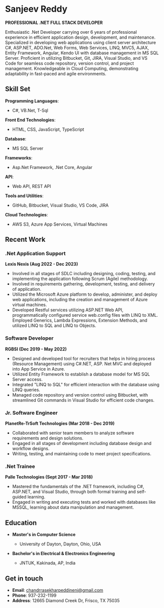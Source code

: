 # Sanjeev Reddy

**PROFESSIONAL .NET FULL STACK DEVELOPER**

Enthusiastic .Net Developer carrying over 6 years of professional experience in efficient application design, development, and maintenance. Specialized in developing web applications using client server architecture C#, ASP.NET, ADO.Net, Web Forms, Web Services, LINQ, MVC5, AJAX, Entity Framework, Angular, Kendo UI with database management in MS SQL Server. Proficient in utilizing Bitbucket, Git, JIRA, Visual Studio, and VS Code for seamless code repository, version control, and project management. Knowledgeable in Cloud Computing, demonstrating adaptability in fast-paced and agile environments.

## Skill Set

**Programming Languages**:  
- C#, VB.Net, T-Sql

**Front End Technologies**:  
- HTML, CSS, JavaScript, TypeScript

**Database**:  
- MS SQL Server

**Frameworks**:  
- Asp.Net Framework, .Net Core, Angular

**API**:  
- Web API, REST API

**Tools and Utilities**:  
- GitHub, Bitbucket, Visual Studio, VS Code, JIRA

**Cloud Technologies**:  
- AWS S3, Azure App Services, Virtual Machines

## Recent Work

### .Net Application Support
**Lexis Nexis (Aug 2022 - Dec 2023)**

- Involved in all stages of SDLC including designing, coding, testing, and implementing the application following Scrum (Agile) methodology.
- Involved in requirements gathering, development, testing, and delivery of application.
- Utilized the Microsoft Azure platform to develop, administer, and deploy web applications, including the creation and management of Azure virtual machines.
- Developed Restful services utilizing ASP.NET Web API, programmatically configured service web.config files with LINQ to XML. Employed Generics, Lambda Expressions, Extension Methods, and utilized LINQ to SQL and LINQ to Objects.

### Software Developer
**RGBSI (Dec 2019 - May 2022)**

- Designed and developed tool for recruiters that helps in hiring process (Resource Management) using C#.NET, ASP. Net MVC and deployed into App Service in Azure.
- Utilized Entity Framework to establish a database model for MS SQL Server access.
- Integrated "LINQ to SQL" for efficient interaction with the database using LINQ queries.
- Managed code repository and version control using Bitbucket, with streamlined Git commands in Visual Studio for efficient code changes.

### Jr. Software Engineer
**PlanetRe-TrSoft Technologies (Mar 2018 - Dec 2019)**

- Collaborated with senior team members to analyze software requirements and design solutions.
- Engaged in all stages of development including database design and workflow designs.
- Writing, testing, and maintaining code to meet project specifications.

### .Net Trainee
**Palle Technologies (Sept 2017 - Mar 2018)**

- Mastered the fundamentals of the .NET framework, including C#, ASP.NET, and Visual Studio, through both formal training and self-guided learning.
- Engaged in writing and executing tests and worked with databases like MSSQL, learning about data manipulation and management.

## Education

- **Master's in Computer Science**
  - University of Dayton, Dayton, Ohio, USA

- **Bachelor's in Electrical & Electronics Engineering**
  - JNTUK, Kakinada, AP, India

## Get in touch
- **Email**: chandrrasekharpeddineni@gmail.com
- **Phone**: 937-232-1199
- **Address**: 12665 Diamond Creek Dr, Frisco, TX 75035

